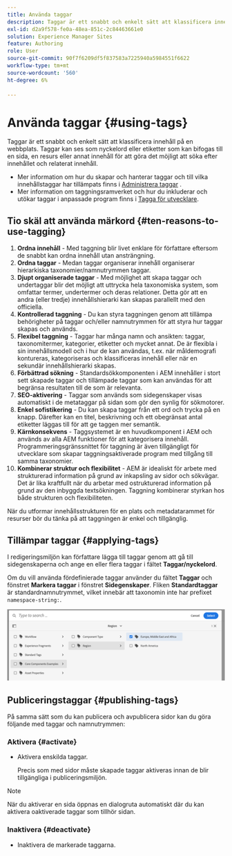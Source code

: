 ```yaml
---
title: Använda taggar
description: Taggar är ett snabbt och enkelt sätt att klassificera innehåll på en webbplats
exl-id: d2a9f578-fe0a-48ea-851c-2c84463661e0
solution: Experience Manager Sites
feature: Authoring
role: User
source-git-commit: 90f7f6209df5f837583a7225940a5984551f6622
workflow-type: tm+mt
source-wordcount: '560'
ht-degree: 6%

---
```


# Använda taggar {#using-tags}

Taggar är ett snabbt och enkelt sätt att klassificera innehåll på en webbplats. Taggar kan ses som nyckelord eller etiketter som kan bifogas till en sida, en resurs eller annat innehåll för att göra det möjligt att söka efter innehållet och relaterat innehåll.

* Mer information om hur du skapar och hanterar taggar och till vilka innehållstaggar har tillämpats finns i [Administrera taggar](/help/sites-cloud/administering/tags.md) .
* Mer information om taggningsramverket och hur du inkluderar och utökar taggar i anpassade program finns i [Tagga för utvecklare](/help/implementing/developing/introduction/tagging-framework.md).

## Tio skäl att använda märkord {#ten-reasons-to-use-tagging}

1. **Ordna innehåll** - Med taggning blir livet enklare för författare eftersom de snabbt kan ordna innehåll utan ansträngning.
1. **Ordna taggar** - Medan taggar organiserar innehåll organiserar hierarkiska taxonomier/namnutrymmen taggar.
1. **Djupt organiserade taggar** - Med möjlighet att skapa taggar och undertaggar blir det möjligt att uttrycka hela taxonomiska system, som omfattar termer, undertermer och deras relationer. Detta gör att en andra (eller tredje) innehållshierarki kan skapas parallellt med den officiella.
1. **Kontrollerad taggning** - Du kan styra taggningen genom att tillämpa behörigheter på taggar och/eller namnutrymmen för att styra hur taggar skapas och används.
1. **Flexibel taggning** - Taggar har många namn och ansikten: taggar, taxonomitermer, kategorier, etiketter och mycket annat. De är flexibla i sin innehållsmodell och i hur de kan användas, t.ex. när måldemografi kontureras, kategoriseras och klassificeras innehåll eller när en sekundär innehållshierarki skapas.
1. **Förbättrad sökning** - Standardsökkomponenten i AEM innehåller i stort sett skapade taggar och tillämpade taggar som kan användas för att begränsa resultaten till de som är relevanta.
1. **SEO-aktivering** - Taggar som används som sidegenskaper visas automatiskt i de metataggar på sidan som gör den synlig för sökmotorer.
1. **Enkel sofistikering** - Du kan skapa taggar från ett ord och trycka på en knapp. Därefter kan en titel, beskrivning och ett obegränsat antal etiketter läggas till för att ge taggen mer semantik.
1. **Kärnkonsekvens** - Taggsystemet är en huvudkomponent i AEM och används av alla AEM funktioner för att kategorisera innehåll. Programmeringsgränssnittet för taggning är även tillgängligt för utvecklare som skapar taggningsaktiverade program med tillgång till samma taxonomier.
1. **Kombinerar struktur och flexibilitet** - AEM är idealiskt för arbete med strukturerad information på grund av inkapsling av sidor och sökvägar. Det är lika kraftfullt när du arbetar med ostrukturerad information på grund av den inbyggda textsökningen. Taggning kombinerar styrkan hos både strukturen och flexibiliteten.

När du utformar innehållsstrukturen för en plats och metadatarammet för resurser bör du tänka på att taggningen är enkel och tillgänglig.

## Tillämpar taggar {#applying-tags}

I redigeringsmiljön kan författare lägga till taggar genom att gå till sidegenskaperna och ange en eller flera taggar i fältet **Taggar/nyckelord**.

Om du vill använda fördefinierade taggar använder du fältet **Taggar** och fönstret **Markera taggar** i fönstret **Sidegenskaper**. Fliken **Standardtaggar** är standardnamnutrymmet, vilket innebär att taxonomin inte har prefixet `namespace-string:`. <!-- To apply [pre-defined tags](/help/sites-administering/tags.md), in the **Page Properties** window use the **Tags** field and the **Select Tags** window.-->

![Markera flera taggar](/help/sites-cloud/authoring/assets/tags-select.png)

## Publiceringstaggar {#publishing-tags}

På samma sätt som du kan publicera och avpublicera sidor kan du göra följande med taggar och namnutrymmen:

### Aktivera {#activate}

* Aktivera enskilda taggar.

  Precis som med sidor måste skapade taggar aktiveras innan de blir tillgängliga i publiceringsmiljön.

>[!NOTE]
>
>När du aktiverar en sida öppnas en dialogruta automatiskt där du kan aktivera oaktiverade taggar som tillhör sidan.

### Inaktivera {#deactivate}

* Inaktivera de markerade taggarna.
